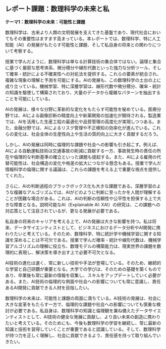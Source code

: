 ## レポート課題：数理科学の未来と私

**テーマ1：数理科学の未来：可能性と課題**

数理科学は、古来より人類の文明発展を支えてきた基盤であり、現代社会においてもその重要性はますます高まっている。本レポートでは、数理科学、特に人工知能（AI）の発展がもたらす可能性と課題、そして私自身の将来との関わりについて考察する。

授業で学んだように、数理科学は単なる計算技術の集合体ではない。論理と集合に基づく厳密な思考体系、微分積分や線形代数といった強力な分析ツール、そして確率・統計による不確実性への対処法を提供する。これらの要素が統合され、複雑な現象の理解と予測を可能にする。AIの発展も、この数理科学の土台の上に成り立っている。機械学習、特に深層学習は、線形代数や微分積分、確率・統計の知識を駆使して構築されており、大量のデータから複雑なパターンを抽出することを可能にしている。

AIの発展は、様々な分野に革新的な変化をもたらす可能性を秘めている。医療分野では、AIによる画像診断の精度向上や新薬開発の加速化が期待される。製造業では、AIを活用した生産工程の最適化や品質管理の高度化が実現しつつある。また、金融分野では、AIによるリスク管理や不正検知の効率化が進んでいる。これらの変化は、社会全体の生産性向上や生活の質的向上に大きく貢献するだろう。

しかし、AIの発展は同時に倫理的な課題や社会への影響も引き起こす。例えば、AIによる自動運転技術は交通事故の削減に貢献する一方、事故発生時の責任の所在や倫理的な判断基準の確立といった課題も提起する。また、AIによる雇用の代替可能性は、社会構造の変化や格差の拡大につながる懸念もある。授業で学んだ情報科学の倫理に関する議論は、これらの課題を考える上で重要な視点を提供してくれた。

さらに、AIの判断過程のブラックボックス化も大きな課題である。深層学習のような複雑なアルゴリズムでは、AIがどのように判断に至ったかを人間が理解することが困難な場合がある。これは、AIの判断の信頼性や公平性を担保する上で大きな障害となる。説明可能なAI（Explainable AI: XAI）の研究は、この課題への対応策として注目されているが、更なる発展が必要である。

私自身の将来のキャリアを考える上で、AIの発展は大きな影響を持つ。私は将来、データサイエンティストとして、ビジネスにおけるデータ分析やAI開発に携わりたいと考えている。そのため、数理科学、特に統計学や機械学習に関する知識を深めることは不可欠である。授業で学んだ確率・統計や線形代数は、機械学習アルゴリズムの理解に役立ち、数理モデルの構築能力は、現実世界の課題を数理的に表現し、解決策を導き出す上で必要不可欠となる。

AI技術の進化は速く、常に新しい技術や手法が登場している。そのため、継続的な学習と自己研鑽が重要となる。大学での学びは、そのための基礎を築くものであり、卒業後も常に最新の情報を収集し、スキルをアップデートしていく必要がある。また、AI技術の倫理的な側面や社会への影響についても常に意識し、責任あるAI開発に貢献できる人材を目指したい。

数理科学の未来は、可能性と課題の両面に満ちている。AI技術の発展は、社会に大きな変革をもたらす一方で、倫理的な課題や社会への影響についても慎重な検討が必要である。私自身は、数理科学の知識と倫理観を兼ね備えたデータサイエンティストとして、AI技術の健全な発展に貢献し、より良い未来の創造に携わりたいと考えている。そのためにも、今後も数理科学の学習を継続し、常に最新の知識と技術を習得していくことが重要であると認識している。そして、数理科学が持つ力を正しく理解し、社会に貢献できるよう、責任感を持って取り組んでいきたい。
